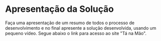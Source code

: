 # Apresentação da Solução

Faça uma apresentação de um resumo de todos o processo de desenvolvimento e no final apresente a solução desenvolvida, usando um pequeno vídeo.
Segue abaixo o link para acesso ao site "Tá na Mão".
